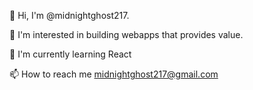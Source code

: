 👋 Hi, I'm @midnightghost217.

👀 I'm interested in building webapps that provides value.
 
🌱 I'm currently learning React 
 
 📫 How to reach me midnightghost217@gmail.com
